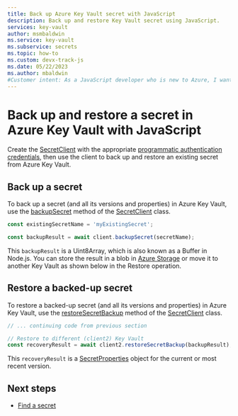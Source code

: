 ```yaml
---
title: Back up Azure Key Vault secret with JavaScript
description: Back up and restore Key Vault secret using JavaScript. 
services: key-vault
author: msmbaldwin
ms.service: key-vault
ms.subservice: secrets
ms.topic: how-to
ms.custom: devx-track-js
ms.date: 05/22/2023
ms.author: mbaldwin
#Customer intent: As a JavaScript developer who is new to Azure, I want to backup a secret from the Key Vault with the SDK.
---
```

# Back up and restore a secret in Azure Key Vault with JavaScript

Create the [SecretClient](/javascript/api/@azure/keyvault-secrets/secretclient) with the appropriate [programmatic authentication credentials](javascript-developer-guide-get-started.md#authorize-access-and-connect-to-key-vault), then use the client to back up and restore an existing secret from Azure Key Vault.

## Back up a secret

To back up a secret (and all its versions and properties) in Azure Key Vault, use the [backupSecret](/javascript/api/@azure/keyvault-secrets/secretclient#@azure-keyvault-secrets-secretclient-backupsecret) method of the [SecretClient](/javascript/api/@azure/keyvault-secrets/secretclient) class. 

```javascript
const existingSecretName = 'myExistingSecret';

const backupResult = await client.backupSecret(secretName);
```

This `backupResult` is a Uint8Array, which is also known as a Buffer in Node.js. You can store the result in a blob in [Azure Storage](/azure/storage) or move it to another Key Vault as shown below in the Restore operation.

## Restore a backed-up secret

To restore a backed-up secret (and all its versions and properties) in Azure Key Vault, use the [restoreSecretBackup](/javascript/api/@azure/keyvault-secrets/secretclient#@azure-keyvault-secrets-secretclient-restoresecretbackup) method of the [SecretClient](/javascript/api/@azure/keyvault-secrets/secretclient) class. 

```javascript
// ... continuing code from previous section

// Restore to different (client2) Key Vault
const recoveryResult = await client2.restoreSecretBackup(backupResult);
```

This `recoveryResult` is a [SecretProperties](/javascript/api/@azure/keyvault-secrets/secretproperties) object for the current or most recent version. 

## Next steps

* [Find a secret](javascript-developer-guide-find-secret.md)